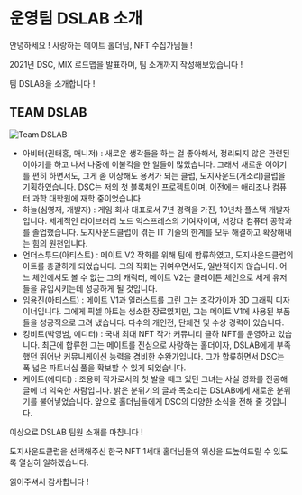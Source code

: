 # 운영팀 DSLAB 소개

안녕하세요 ! 사랑하는 메이트 홀더님, NFT 수집가님들 !

2021년 DSC, MIX 로드맵을 발표하며, 팀 소개까지 작성해보았습니다 !

팀 DSLAB을 소개합니다 !

## TEAM DSLAB <a href="#5c74" id="5c74"></a>



![Team DSLAB](https://miro.medium.com/max/700/1\*-0MEuOmvwyZjeWC0sCb3uA.png)

* 아비터(권태홍, 매니저) : 새로운 생각들을 하는 걸 좋아해서, 정리되지 않은 관련된 이야기를 하고 나서 나중에 이불킥을 한 일들이 많았습니다. 그래서 새로운 이야기를 편히 하면서도, 그게 좀 이상해도 용서가 되는 클럽, 도지사운드(개소리)클럽을 기획하였습니다. DSC는 저의 첫 블록체인 프로젝트이며, 이전에는 애리조나 컴퓨터 과학 대학원에 재학 중이었습니다.
* 하늘(심영재, 개발자) : 게임 회사 대표로서 7년 경력을 가진, 10년차 풀스택 개발자입니다. 세계적인 라이브러리 노드 익스프레스의 기여자이며, 서강대 컴퓨터 공학과를 졸업했습니다. 도지사운드클럽이 겪는 IT 기술의 한계를 모두 해결하고 확장해내는 힘의 원천입니다.
* 언더스투드(아티스트) : 메이트 V2 작화를 위해 팀에 합류하였고, 도지사운드클럽의 아트를 총괄하게 되었습니다. 그의 작화는 귀여우면서도, 일반적이지 않습니다. 어느 체인에서도 볼 수 없는 그의 캐릭터, 메이트 V2는 클레이튼 체인으로 세계 유저들을 유입시키는데 성공하게 될 것입니다.
* 임용진(아티스트) : 메이트 V1과 일러스트를 그린 그는 조각가이자 3D 그래픽 디자이너입니다. 그에게 픽셀 아트는 생소한 장르였지만, 그는 메이트 V1에 사용된 부품들을 성공적으로 그려 냈습니다. 다수의 개인전, 단체전 및 수상 경력이 있습니다.
* 킹비트(박영범, 에디터) : 국내 최대 NFT 작가 커뮤니티 클하 NFT를 운영하고 있습니다. 최근에 합류한 그는 메이트를 진심으로 사랑하는 홀더이자, DSLAB에게 부족했던 뛰어난 커뮤니케이션 능력을 겸비한 수완가입니다. 그가 합류하면서 DSC는 폭 넓은 파트너십 풀을 확보할 수 있게 되었습니다.
* 케이트(에디터) : 조용히 작가로서의 첫 발을 떼고 있던 그녀는 사실 영화를 전공해 글에 더 익숙한 사람입니다. 밝은 분위기의 글과 목소리는 DSLAB에게 새로운 분위기를 불어넣었습니다. 앞으로 홀더님들에게 DSC의 다양한 소식을 전해 줄 것입니다.

이상으로 DSLAB 팀원 소개를 마칩니다 !

도지사운드클럽을 선택해주신 한국 NFT 1세대 홀더님들의 위상을 드높여드릴 수 있도록 열심히 일하겠습니다.

읽어주셔서 감사합니다 !
